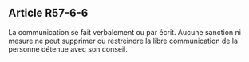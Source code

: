 Article R57-6-6
----
La communication se fait verbalement ou par écrit. Aucune sanction ni mesure ne
peut supprimer ou restreindre la libre communication de la personne détenue avec
son conseil.
